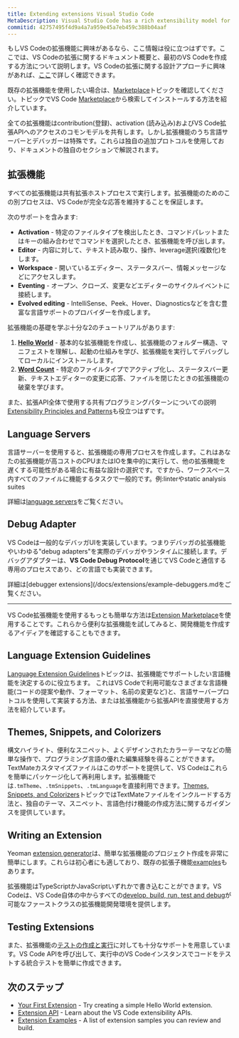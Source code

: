 ```yaml
---
title: Extending extensions Visual Studio Code
MetaDescription: Visual Studio Code has a rich extensibility model for interacting with and adding to the tool.  Learn how to create your own extensions (plug-ins) for Visual Studio Code.
commitid: 42757495f4d9a4a7a959e45a7eb459c388b04aaf
---
```


もしVS Codeの拡張機能に興味があるなら、ここ情報は役に立つはずです。ここでは、VS Codeの拡張に関するドキュメント概要と、最初のVS Codeを作成する方法について説明します。VS Codeの拡張に関する設計アプローチに興味があれば、[ここ](/docs/extensionapi/patterns-and-principles.md)で詳しく確認できます。

既存の拡張機能を使用したい場合は、[Marketplace](/docs/getstarted/extension-gallery.md)トピックを確認してください。トピックでVS Code [Marketplace](https://marketplace.visualstudio.com/VSCode)から検索してインストールする方法を紹介しています。

全ての拡張機能はcontribution(登録)、activation (読み込み)およびVS Code拡張APIへのアクセスのコモンモデルを共有します。しかし拡張機能のうち言語サーバーとデバッガーは特殊です。これらは独自の追加プロトコルを使用しており、ドキュメントの独自のセクションで解説されます。

## 拡張機能

すべての拡張機能は共有拡張ホストプロセスで実行します。拡張機能のためのこの別プロセスは、VS Codeが完全な応答を維持することを保証します。

次のサポートを含みます:

* **Activation** - 特定のファイルタイプを検出したとき、コマンドパレットまたはキーの組み合わせでコマンドを選択したとき、拡張機能を呼び出します。
* **Editor** - 内容に対して、テキスト読み取り、操作、leverage選択(複数化)をします。
* **Workspace** - 開いているエディター、ステータスバー、情報メッセージなどにアクセスします。
* **Eventing** - オープン、クローズ、変更などエディターのサイクルイベントに接続します。
* **Evolved editing** - IntelliSense、Peek、Hover、Diagnosticsなどを含む豊富な言語サポートのプロバイダーを作成します。

拡張機能の基礎を学ぶ十分な2のチュートリアルがあります:

1. **[Hello World](/docs/extensions/example-hello-world.md)** - 基本的な拡張機能を作成し、拡張機能のフォルダー構造、マニフェストを理解し、起動の仕組みを学び、拡張機能を実行してデバッグしてローカルにインストールします。
2. **[Word Count](/docs/extensions/example-word-count.md)** - 特定のファイルタイプでアクティブ化し、ステータスバー更新、テキストエディターの変更に応答、ファイルを閉じたときの拡張機能の破棄を学びます。

また、拡張API全体で使用する共有プログラミングパターンについての説明[Extensibility Principles and Patterns](/docs/extensionapi/patterns-and-principles.md)も役立つはずです。

## Language Servers

言語サーバーを使用すると、拡張機能の専用プロセスを作成します。これはあなたの拡張機能が高コストのCPUまたはIOを集中的に実行して、他の拡張機能を遅くする可能性がある場合に有益な設計の選択です。ですから、ワークスペース内すべてのファイルに機能するタスクで一般的です。例:linterやstatic analysis suites

詳細は[language servers](/docs/extensions/example-language-server.md)をご覧ください。

## Debug Adapter

VS Codeは一般的なデバッガUIを実装しています。つまりデバッガの拡張機能やいわゆる"debug adapters"を実際のデバッガやランタイムに接続します。デバッグアダプターは、**VS Code Debug Protocol**を通じてVS Codeと通信する専用のプロセスであり、どの言語でも実装できます。

詳細は[debugger extensions](/docs/extensions/example-debuggers.mdをご覧ください。

---

VS Code拡張機能を使用するもっとも簡単な方法は[Extension Marketplace](/docs/userguide/extension-gallery.md)を使用することです。これらから便利な拡張機能を試してみると、開発機能を作成するアイディアを確認することもできます。

## Language Extension Guidelines

[Language Extension Guidelines](/docs/extensionapi/language-support.md)トピックは、拡張機能でサポートしたい言語機能を決定するのに役立ちます。 これはVS Codeで利用可能なさまざまな言語機能(コードの提案や動作、フォーマット、名前の変更など)と、言語サーバープロトコルを使用して実装する方法、または拡張機能から拡張APIを直接使用する方法を紹介しています。

## Themes, Snippets, and Colorizers

構文ハイライト、便利なスニペット、よくデザインされたカラーテーマなどの簡単な操作で、プログラミング言語の優れた編集経験を得ることができます。TextMateカスタマイズファイルはこのサポートを提供して、VS Codeはこれらを簡単にパッケージ化して再利用します。拡張機能では`.tmTheme`、`.tmSnippets`、`.tmLanguage`を直接利用できます。[Themes, Snippets, and Colorizers](/docs/extensions/themes-snippets-colorizers.md)トピックではTextMateファイルをインクルードする方法と、独自のテーマ、スニペット、言語色付け機能の作成方法に関するガイダンスを提供しています。

## Writing an Extension

Yeoman [extension generator](/docs/extensions/yocode.md)は、簡単な拡張機能のプロジェクト作成を非常に簡単にします。これらは初心者にも適しており、既存の拡張子機能[examples](/docs/extensions/samples.md)もあります。

拡張機能はTypeScriptかJavaScriptいずれかで書き込むことができます。VS Codeは、VS Code自体の中からすべての[develop, build, run, test and debug](/docs/extensions/debugging-extensions.md)が可能なファーストクラスの拡張機能開発環境を提供します。

## Testing Extensions

また、拡張機能の[テストの作成と実行](/docs/extensions/testing-extensions.md)に対しても十分なサポートを用意しています。VS Code APIを呼び出して、実行中のVS Codeインスタンスでコードをテストする統合テストを簡単に作成できます。

## 次のステップ

* [Your First Extension](/docs/extensions/example-hello-world.md) - Try creating a simple Hello World extension.
* [Extension API](/docs/extensionapi/overview.md) - Learn about the VS Code extensibility APIs.
* [Extension Examples](/docs/extensions/samples.md) - A list of extension samples you can review and build.
